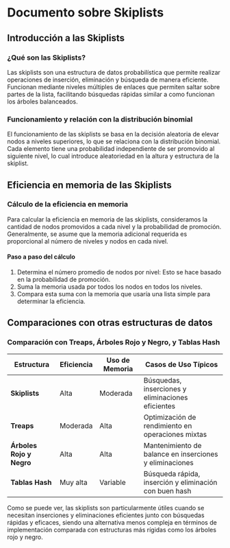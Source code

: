 # Documento sobre Skiplists

## Introducción a las Skiplists

### ¿Qué son las Skiplists?

Las skiplists son una estructura de datos probabilística que permite realizar operaciones de inserción, eliminación y búsqueda de manera eficiente. Funcionan mediante niveles múltiples de enlaces que permiten saltar sobre partes de la lista, facilitando búsquedas rápidas similar a como funcionan los árboles balanceados.

### Funcionamiento y relación con la distribución binomial

El funcionamiento de las skiplists se basa en la decisión aleatoria de elevar nodos a niveles superiores, lo que se relaciona con la distribución binomial. Cada elemento tiene una probabilidad independiente de ser promovido al siguiente nivel, lo cual introduce aleatoriedad en la altura y estructura de la skiplist.

## Eficiencia en memoria de las Skiplists

### Cálculo de la eficiencia en memoria

Para calcular la eficiencia en memoria de las skiplists, consideramos la cantidad de nodos promovidos a cada nivel y la probabilidad de promoción. Generalmente, se asume que la memoria adicional requerida es proporcional al número de niveles y nodos en cada nivel.

#### Paso a paso del cálculo

1. Determina el número promedio de nodos por nivel: Esto se hace basado en la probabilidad de promoción.
2. Suma la memoria usada por todos los nodos en todos los niveles.
3. Compara esta suma con la memoria que usaría una lista simple para determinar la eficiencia.

## Comparaciones con otras estructuras de datos

### Comparación con Treaps, Árboles Rojo y Negro, y Tablas Hash

| Estructura        | Eficiencia | Uso de Memoria | Casos de Uso Típicos              |
|-------------------|------------|----------------|-----------------------------------|
| **Skiplists**     | Alta       | Moderada       | Búsquedas, inserciones y eliminaciones eficientes |
| **Treaps**        | Moderada   | Alta           | Optimización de rendimiento en operaciones mixtas |
| **Árboles Rojo y Negro** | Alta   | Alta           | Mantenimiento de balance en inserciones y eliminaciones |
| **Tablas Hash**   | Muy alta   | Variable       | Búsqueda rápida, inserción y eliminación con buen hash |

Como se puede ver, las skiplists son particularmente útiles cuando se necesitan inserciones y eliminaciones eficientes junto con búsquedas rápidas y eficaces, siendo una alternativa menos compleja en términos de implementación comparada con estructuras más rígidas como los árboles rojo y negro.


